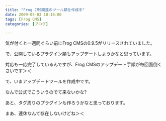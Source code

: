 ```yaml
---
title: "Frog CMS関連のツール類を作成中"
date: 2009-05-03 10:16:00
tags: [Frog CMS]
categories: [ブログ]

---
```


気が付くと一週間ぐらい前にFrog CMSの0.9.5がリリースされていました。

で、公開しているプラグイン類もアップデートしようかなと思っています。

対応も一応完了しているんですが、Frog CMSのアップデート手順が毎回面倒くさいです＞＜

で、いまアップデートツールを作成中です。

なんで公式でこういうのでて来ないかな?

あと、タグ周りのプラグインも作ろうかなと思っております。

まあ、連休なんて存在しないけどね＞＜
